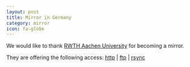 ```yaml
---
layout: post
title: Mirror in Germany
category: mirror
icon: fa-globe
---
```


We would like to thank [RWTH Aachen University](http://ftp.halifax.rwth-aachen.de/) for becoming a mirror.

They are offering the following access: [http](http://ftp.halifax.rwth-aachen.de/blackarch/) |
[ftp](ftp://ftp.halifax.rwth-aachen.de/blackarch/) |
[rsync](rsync://ftp.halifax.rwth-aachen.de/blackarch/)